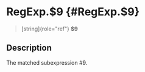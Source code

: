 RegExp.\$9 {#RegExp.$9}
==========

> [string]{role="ref"} **\$9**

Description
-----------

The matched subexpression \#9.
